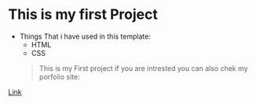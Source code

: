  # This is my first Project
 - Things That i have used in this template:
   - HTML
   - CSS
   >This is my First project if you are intrested you can also chek my porfolio site:
  
[Link]("https://aman18012002.github.io/MyPortfolio.github.io/")   
  
 
 
   
   
   
   
